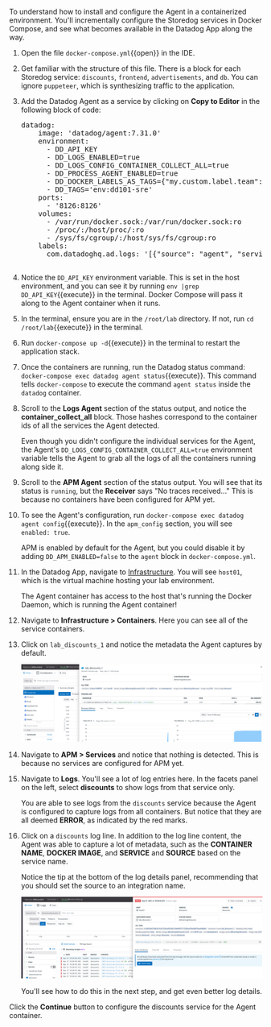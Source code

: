 To understand how to install and configure the Agent in a containerized environment. You'll incrementally configure the Storedog services in Docker Compose, and see what becomes available in the Datadog App along the way.

1. Open the file `docker-compose.yml`{{open}} in the IDE.
1. Get familiar with the structure of this file. There is a block for each Storedog service: `discounts`, `frontend`, `advertisements`, and `db`.
    You can ignore `puppeteer`, which is synthesizing traffic to the application. 
1. Add the Datadog Agent as a service by clicking on **Copy to Editor** in the following block of code:
    <pre class="file" data-filename="docker-compose.yml" data-target="insert" data-marker="# paste agent block here">
   datadog:
       image: 'datadog/agent:7.31.0'
       environment:
         - DD_API_KEY
         - DD_LOGS_ENABLED=true
         - DD_LOGS_CONFIG_CONTAINER_COLLECT_ALL=true
         - DD_PROCESS_AGENT_ENABLED=true
         - DD_DOCKER_LABELS_AS_TAGS={"my.custom.label.team":"team"}
         - DD_TAGS='env:dd101-sre'
       ports:
         - '8126:8126'
       volumes:
         - /var/run/docker.sock:/var/run/docker.sock:ro
         - /proc/:/host/proc/:ro
         - /sys/fs/cgroup/:/host/sys/fs/cgroup:ro
       labels:
         com.datadoghq.ad.logs: '[{"source": "agent", "service": "agent"}]'
    </pre>
1. Notice the `DD_API_KEY` environment variable. This is set in the host environment, and you can see it by running `env |grep DD_API_KEY`{{execute}} in the terminal. Docker Compose will pass it along to the Agent container when it runs.
1. In the terminal, ensure you are in the `/root/lab` directory. If not, run `cd /root/lab`{{execute}} in the terminal.
1. Run `docker-compose up -d`{{execute}} in the terminal to restart the application stack.
1. Once the containers are running, run the Datadog status command: `docker-compose exec datadog agent status`{{execute}}. 
    This command tells `docker-compose` to execute the command `agent status` inside the `datadog` container.
1. Scroll to the **Logs Agent** section of the status output, and notice the **container_collect_all** block. Those hashes correspond to the container ids of all the services the Agent detected. 

    Even though you didn't configure the individual services for the Agent, the Agent's `DD_LOGS_CONFIG_CONTAINER_COLLECT_ALL=true` environment variable tells the Agent to grab all the logs of all the containers running along side it.
1. Scroll to the **APM Agent** section of the status output. You will see that its status is `running`, but the **Receiver** says "No traces received..." This is because no containers have been configured for APM yet.
1. To see the Agent's configuration, run `docker-compose exec datadog agent config`{{execute}}. In the `apm_config` section, you will see `enabled: true`. 

    APM is enabled by default for the Agent, but you could disable it by adding `DD_APM_ENABLED=false` to the `agent` block in `docker-compose.yml`.
1. In the Datadog App, navigate to [Infrastructure](https://app.datadoghq.com/infrastructure). You will see `host01`, which is the virtual machine hosting your lab environment. 

    The Agent container has access to the host that's running the Docker Daemon, which is running the Agent container!
1. Navigate to **Infrastructure > Containers**. Here you can see all of the service containers.
1. Click on `lab_discounts_1` and notice the metadata the Agent captures by default.

    ![Discounts container pre-configuration](./assets/discounts-container-pre-config.png)

1. Navigate to **APM > Services** and notice that nothing is detected. This is because no services are configured for APM yet.
1. Navigate to **Logs**. You'll see a lot of log entries here. In the facets panel on the left, select **discounts** to show logs from that service only. 

    You are able to see logs from the `discounts` service because the Agent is configured to capture logs from all containers. But notice that they are all deemed **ERROR**, as indicated by the red marks. 

1. Click on a `discounts` log line. In addition to the log line content, the Agent was able to capture a lot of metadata, such as the **CONTAINER NAME**, **DOCKER IMAGE**, and **SERVICE** and **SOURCE** based on the service name.

    Notice the tip at the bottom of the log details panel, recommending that you should set the source to an integration name.

    ![Discounts logs with no configuration](./assets/discounts-logs-pre-configure.png)

    You'll see how to do this in the next step, and get even better log details.

Click the **Continue** button to configure the discounts service for the Agent container.